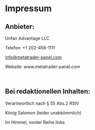 # Impressum

<h2>Anbieter:</h2>
<p />Unfair Advantage LLC</p>
<p />Telefon: +1 202-456-1111</p>
<p /><a href="mailto:info@metatrader-panel.com">info@metatrader-panel.com</a><i class="fa fa-envelope" style="font-size:24px; margin-left:10px"></i></p>
<p />Website: www.metatrader-panel.com</p>
<br>



<h2>Bei redaktionellen Inhalten:</h2>
<p>Verantwortlich nach § 55 Abs.2 RStV</p>
<p>König Salomon (leider unabkömmlich)</p>
<p />Im Himmel, vorder Reihe links</p>
<br>
<br>
<p> </p>
